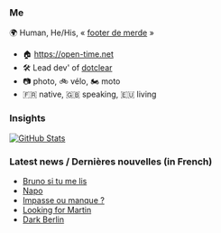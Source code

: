 ### Me

🌍 Human, He/His, « [footer de merde](https://open-time.net/post/2013/07/17/La-veritable-histoire-du-Footer-de-merde-) » 
* 🏠 https://open-time.net 
* 🛠️ Lead dev' of [dotclear](https://git.dotclear.org/dev/dotclear)
* 📷 photo, 🚲 vélo, 🏍️ moto 
* 🇫🇷 native, 🇬🇧 speaking, 🇪🇺 living

### Insights

[![GitHub Stats](https://github-readme-stats-sigma-five.vercel.app/api?username=franck-paul)](https://github.com/franck-paul)

### Latest news / Dernières nouvelles (in French)

<!-- BLOG-POST-LIST:START -->
- [Bruno si tu me lis](https://open-time.net/post/2024/02/29/Bruno-si-tu-me-lis)
- [Napo](https://open-time.net/post/2024/02/28/Napo)
- [Impasse ou manque ?](https://open-time.net/post/2024/02/27/Impasse-ou-manque)
- [Looking for Martin](https://open-time.net/post/2024/02/26/Looking-for-Martin)
- [Dark Berlin](https://open-time.net/post/2024/02/25/Dark-Berlin)
<!-- BLOG-POST-LIST:END -->
